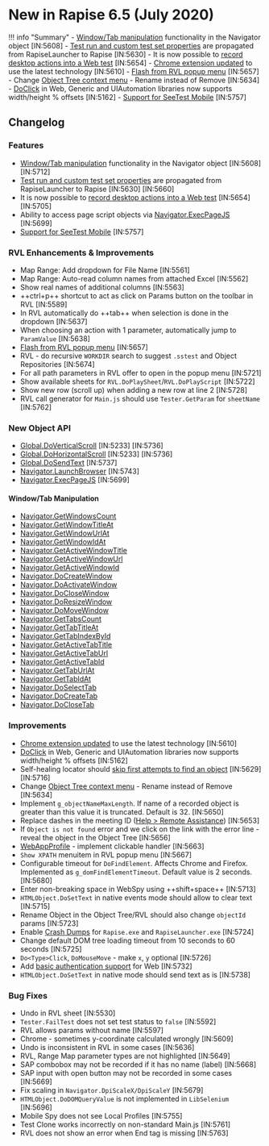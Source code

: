 # New in Rapise 6.5 (July 2020)

!!! info "Summary"
    - [Window/Tab manipulation](#windowtab-manipulation) functionality in the Navigator object [IN:5608]
    - [Test run and custom test set properties](https://www.inflectra.com/Support/KnowledgeBase/KB543.aspx) are propagated from RapiseLauncher to Rapise [IN:5630]
    - It is now possible to [record desktop actions into a Web test](https://www.inflectra.com/Support/KnowledgeBase/KB555.aspx) [IN:5654]
    - [Chrome extension updated](https://www.inflectra.com/Support/KnowledgeBase/KB556.aspx) to use the latest technology [IN:5610]
    - [Flash from RVL popup menu](../Guide/rvl_editor.md#context-menu) [IN:5657]
    - Change [Object Tree context menu](../Guide/object_tree.md#context-menu-object) - Rename instead of Remove [IN:5634]
    - [DoClick](../Libraries/HTMLObject.md#doclick) in Web, Generic and UIAutomation libraries now supports width/height % offsets [IN:5162]
    - [Support for SeeTest Mobile](https://www.inflectra.com/Support/KnowledgeBase/KB558.aspx) [IN:5757]

## Changelog

### Features

- [Window/Tab manipulation](#windowtab-manipulation)  functionality in the Navigator object [IN:5608] [IN:5712]
- [Test run and custom test set properties](https://www.inflectra.com/Support/KnowledgeBase/KB543.aspx) are propagated from RapiseLauncher to Rapise [IN:5630] [IN:5660]
- It is now possible to [record desktop actions into a Web test](https://www.inflectra.com/Support/KnowledgeBase/KB555.aspx) [IN:5654]  [IN:5705]
- Ability to access page script objects via [Navigator.ExecPageJS](../Libraries/Navigator.md#execpagejs) [IN:5699] 
- [Support for SeeTest Mobile](https://www.inflectra.com/Support/KnowledgeBase/KB558.aspx) [IN:5757]

### RVL Enhancements & Improvements

- Map Range: Add dropdown for File Name [IN:5561]
- Map Range: Auto-read column names from attached Excel [IN:5562]
- Show real names of additional columns [IN:5563]
- ++ctrl+p++ shortcut to act as click on Params button on the toolbar in RVL [IN:5589]
- In RVL automatically do ++tab++ when selection is done in the dropdown [IN:5637]
- When choosing an action with 1 parameter, automatically jump to `ParamValue` [IN:5638]
- [Flash from RVL popup menu](../Guide/rvl_editor.md#context-menu) [IN:5657]
- RVL - do recursive `WORKDIR` search to suggest `.sstest` and Object Repositories [IN:5674]
- For all path parameters in RVL offer to open in the popup menu [IN:5721]
- Show available sheets for `RVL.DoPlaySheet`/`RVL.DoPlayScript` [IN:5722]
- Show new row (scroll up) when adding a new row at line 2  [IN:5728]
- RVL call generator for `Main.js` should use `Tester.GetParam` for `sheetName` [IN:5762]

### New Object API

- [Global.DoVerticalScroll](../Libraries/Global.md#doverticalscroll) [IN:5233] [IN:5736]
- [Global.DoHorizontalScroll](../Libraries/Global.md#dohorizontalscroll) [IN:5233] [IN:5736]
- [Global.DoSendText](../Libraries/Global.md#dosendtext) [IN:5737]
- [Navigator.LaunchBrowser](../Libraries/Navigator.md#launchbrowser) [IN:5743]
- [Navigator.ExecPageJS](../Libraries/Navigator.md#execpagejs) [IN:5699]

#### Window/Tab Manipulation

- [Navigator.GetWindowsCount](../Libraries/Navigator.md#getwindowscount) 
- [Navigator.GetWindowTitleAt](../Libraries/Navigator.md#getwindowtitleat)
- [Navigator.GetWindowUrlAt](../Libraries/Navigator.md#getwindowurlat)
- [Navigator.GetWindowIdAt](../Libraries/Navigator.md#getwindowidat)
- [Navigator.GetActiveWindowTitle](../Libraries/Navigator.md#getactivewindowtitle)
- [Navigator.GetActiveWindowUrl](../Libraries/Navigator.md#getactivewindowurl)
- [Navigator.GetActiveWindowId](../Libraries/Navigator.md#getactivewindowid)
- [Navigator.DoCreateWindow](../Libraries/Navigator.md#docreatewindow)
- [Navigator.DoActivateWindow](../Libraries/Navigator.md#doactivatewindow)
- [Navigator.DoCloseWindow](../Libraries/Navigator.md#doclosewindow)
- [Navigator.DoResizeWindow](../Libraries/Navigator.md#doresizewindow)
- [Navigator.DoMoveWindow](../Libraries/Navigator.md#domovewindow)
- [Navigator.GetTabsCount](../Libraries/Navigator.md#gettabscount)
- [Navigator.GetTabTitleAt](../Libraries/Navigator.md#gettabtitleat)
- [Navigator.GetTabIndexById](../Libraries/Navigator.md#gettabindexbyid)
- [Navigator.GetActiveTabTitle](../Libraries/Navigator.md#getactivetabtitle)
- [Navigator.GetActiveTabUrl](../Libraries/Navigator.md#getactivetaburl)
- [Navigator.GetActiveTabId](../Libraries/Navigator.md#getactivetabid)
- [Navigator.GetTabUrlAt](../Libraries/Navigator.md#gettaburlat)
- [Navigator.GetTabIdAt](../Libraries/Navigator.md#gettabidat)
- [Navigator.DoSelectTab](../Libraries/Navigator.md#doselecttab)
- [Navigator.DoCreateTab](../Libraries/Navigator.md#docreatetab)
- [Navigator.DoCloseTab](../Libraries/Navigator.md#doclosetab)

### Improvements

- [Chrome extension updated](https://www.inflectra.com/Support/KnowledgeBase/KB556.aspx) to use the latest technology [IN:5610]
- [DoClick](../Libraries/HTMLObject.md#doclick) in Web, Generic and UIAutomation libraries now supports width/height % offsets [IN:5162]
- Self-healing locator should [skip first attempts to find an object](../Guide/web_self_healing.md#playback) [IN:5629] [IN:5716]
- Change [Object Tree context menu](../Guide/object_tree.md#context-menu-object) - Rename instead of Remove [IN:5634]
- Implement `g_objectNameMaxLength`. If name of a recorded object is greater than this value it is truncated. Default is 32. [IN:5650]
- Replace dashes in the meeting ID ([Help > Remote Assistance](../Guide/menu_and_toolbars.md#help)) [IN:5653]
- If `Object is not found` error and we click on the link with the error line - reveal the object in the Object Tree [IN:5656]
- [WebAppProfile](../Guide/web_app_profile.md) - implement clickable handler [IN:5663]
- `Show XPATH` menuitem in RVL popup menu [IN:5667]
- Configurable timeout for `DoFindElement`. Affects Chrome and Firefox. Implemented as `g_domFindElementTimeout`. Default value is 2 seconds.  [IN:5680]
- Enter non-breaking space in WebSpy using ++shift+space++ [IN:5713]
- `HTMLObject.DoSetText` in native events mode should allow to clear text [IN:5715]
- Rename Object in the Object Tree/RVL should also change `objectId` params [IN:5723]
- Enable [Crash Dumps](https://docs.microsoft.com/en-us/windows/win32/wer/wer-settings) for `Rapise.exe` and `RapiseLauncher.exe` [IN:5724]
- Change default DOM tree loading timeout from 10 seconds to 60 seconds [IN:5725]
- `Do<Type>Click`, `DoMouseMove` - make `x`, `y` optional [IN:5726]
- Add [basic authentication support](https://www.inflectra.com/Support/KnowledgeBase/KB553.aspx) for Web [IN:5732]
- `HTMLObject.DoSetText` in native mode should send text as is [IN:5738]

### Bug Fixes

- Undo in RVL sheet [IN:5530]
- `Tester.FailTest` does not set test status to `false` [IN:5592]
- RVL allows params without name [IN:5597]
- Chrome - sometimes y-coordinate calculated wrongly [IN:5609]
- Undo is inconsistent in RVL in some cases [IN:5636]
- RVL, Range Map parameter types are not highlighted [IN:5649]
- SAP combobox may not be recorded if it has no name (label) [IN:5668]
- SAP input with open button may not be recorded in some cases [IN:5669]
- Fix scaling in `Navigator.DpiScaleX/DpiScaleY` [IN:5679]
- `HTMLObject.DoDOMQueryValue` is not implemented in `LibSelenium` [IN:5696]
- Mobile Spy does not see Local Profiles [IN:5755]
- Test Clone works incorrectly on non-standard Main.js [IN:5761]
- RVL does not show an error when End tag is missing [IN:5763]